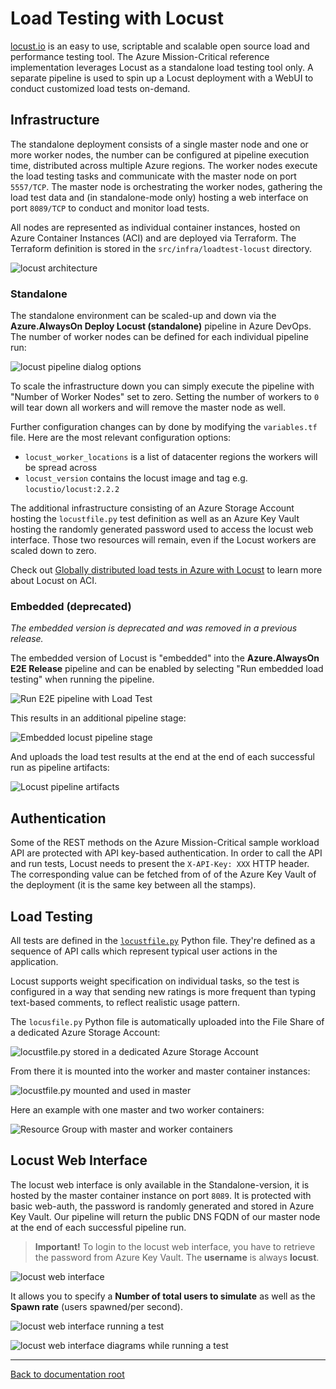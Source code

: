 # Load Testing with Locust

[locust.io](https://locust.io) is an easy to use, scriptable and scalable open source load and performance testing tool. The Azure Mission-Critical reference implementation leverages Locust as a standalone load testing tool only. A separate pipeline is used to spin up a Locust deployment with a WebUI to conduct customized load tests on-demand.

## Infrastructure

The standalone deployment consists of a single master node and one or more worker nodes, the number can be configured at pipeline execution time, distributed across multiple Azure regions. The worker nodes execute the load testing tasks and communicate with the master node on port `5557/TCP`. The master node is orchestrating the worker nodes, gathering the load test data and (in standalone-mode only) hosting a web interface on port `8089/TCP` to conduct and monitor load tests.

All nodes are represented as individual container instances, hosted on Azure Container Instances (ACI) and are deployed via Terraform. The Terraform definition is stored in the `src/infra/loadtest-locust` directory.

![locust architecture](screenshots/locust_architecture.png)

### Standalone

The standalone environment can be scaled-up and down via the **Azure.AlwaysOn Deploy Locust (standalone)** pipeline in Azure DevOps. The number of worker nodes can be defined for each individual pipeline run:

![locust pipeline dialog options](screenshots/locust_pipeline_dialog.png)

To scale the infrastructure down you can simply execute the pipeline with "Number of Worker Nodes" set to zero. Setting the number of workers to `0` will tear down all workers and will remove the master node as well.

Further configuration changes can by done by modifying the `variables.tf` file. Here are the most relevant configuration options:

* `locust_worker_locations` is a list of datacenter regions the workers will be spread across
* `locust_version` contains the locust image and tag e.g. `locustio/locust:2.2.2`

The additional infrastructure consisting of an Azure Storage Account hosting the `locustfile.py` test definition as well as an Azure Key Vault hosting the randomly generated password used to access the locust web interface. Those two resources will remain, even if the Locust workers are scaled down to zero.

Check out [Globally distributed load tests in Azure with Locust](https://medium.com/microsoftazure/globally-distributed-load-tests-in-azure-with-locust-aeb3a365cd60?source=friends_link&sk=af2c76b46c2cfebd4c972106c9ecbadc) to learn more about Locust on ACI.

### Embedded (deprecated)

*The embedded version is deprecated and was removed in a previous release.*

The embedded version of Locust is "embedded" into the **Azure.AlwaysOn E2E Release** pipeline and can be enabled by selecting "Run embedded load testing" when running the pipeline.

![Run E2E pipeline with Load Test](screenshots/locust_run_e2e_pipeline.png)

This results in an additional pipeline stage:

![Embedded locust pipeline stage](screenshots/locust_embedded_stage.png)

And uploads the load test results at the end at the end of each successful run as pipeline artifacts:

![Locust pipeline artifacts](screenshots/locust_embedded_artifacts.png)

## Authentication

Some of the REST methods on the Azure Mission-Critical sample workload API are protected with API key-based authentication. In order to call the API and run tests, Locust needs to present the `X-API-Key: XXX` HTTP header. The corresponding value can be fetched from of of the Azure Key Vault of the deployment (it is the same key between all the stamps).

## Load Testing

All tests are defined in the [`locustfile.py`](./locustfile.py) Python file. They're defined as a sequence of API calls which represent typical user actions in the application.

Locust supports weight specification on individual tasks, so the test is configured in a way that sending new ratings is more frequent than typing text-based comments, to reflect realistic usage pattern.

The `locusfile.py` Python file is automatically uploaded into the File Share of a dedicated Azure Storage Account:

![locustfile.py stored in a dedicated Azure Storage Account](screenshots/locustfile_storageaccount.png)

From there it is mounted into the worker and master container instances:

![locustfile.py mounted and used in master](screenshots/locustfile_storageaccount_master.png)

Here an example with one master and two worker containers:

![Resource Group with master and worker containers](screenshots/locust_master_and_workers.png)

## Locust Web Interface

The locust web interface is only available in the Standalone-version, it is hosted by the master container instance on port `8089`. It is protected with basic web-auth, the password is randomly generated and stored in Azure Key Vault. Our pipeline will return the public DNS FQDN of our master node at the end of each successful pipeline run.

> **Important!** To login to the locust web interface, you have to retrieve the password from Azure Key Vault. The **username** is always **locust**.

![locust web interface](screenshots/locust_loadtesting_webinterface1.png)

It allows you to specify a **Number of total users to simulate** as well as the **Spawn rate** (users spawned/per second).

![locust web interface running a test](screenshots/locust_loadtesting_webinterface2.png)

![locust web interface diagrams while running a test](screenshots/locust_loadtesting_webinterface3.png)

---

[Back to documentation root](/docs/README.md)
